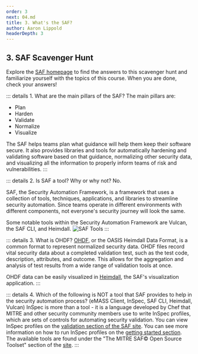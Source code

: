 ```yaml
---
order: 3
next: 04.md
title: 3. What's the SAF?
author: Aaron Lippold
headerDepth: 3
---
```


## 3. SAF Scavenger Hunt

Explore the [SAF homepage](https://saf.mitre.org/) to find the answers to this scavenger hunt and familiarize yourself with the topics of this course. When you are done, check your answers!

::: details 1. What are the main pillars of the SAF?
The main pillars are:

- Plan
- Harden
- Validate
- Normalize
- Visualize

The SAF helps teams plan what guidance will help them keep their software secure. It also provides libraries and tools for automatically hardening and validating software based on that guidance, normalizing other security data, and visualizing all the information to properly inform teams of risk and vulnerabilities.
:::

::: details 2. Is SAF a tool? Why or why not?
No.

SAF, the Security Automation Framework, is a framework that uses a collection of tools, techniques, applications, and libraries to streamline security automation. Since teams operate in different environments with different components, not everyone's security journey will look the same.

Some notable tools within the Security Automation Framework are Vulcan, the SAF CLI, and Heimdall.
![SAF Tools](../../assets/img/SAF_Capabilities_SAF_Tools.png)
:::

::: details 3. What is OHDF?
[OHDF](https://saf.mitre.org/#/normalize), or the OASIS Heimdall Data Format, is a common format to represent normalized security data. OHDF files record vital security data about a completed validation test, such as the test code, description, attributes, and outcome. This allows for the aggregation and analysis of test results from a wide range of validation tools at once.

OHDF data can be easily visualized in [Heimdall](https://heimdall-lite.mitre.org/), the SAF's visualization application.
:::

::: details 4. Which of the following is NOT a tool that SAF provides to help in the security automation process? (eMASS Client, InSpec, SAF CLI, Heimdall, Vulcan)
InSpec is more than a tool - it is a language developed by Chef that MITRE and other security community members use to write InSpec profiles, which are sets of controls for automating security validation. You can view InSpec profiles on the [validation section of the SAF site](https://saf.mitre.org/#/validate). You can see more information on how to run InSpec profiles on the [getting started section](https://saf.mitre.org/#/getstarted). The available tools are found under the "The MITRE SAF© Open Source Toolset" section of the [site](https://saf.mitre.org/).
:::
